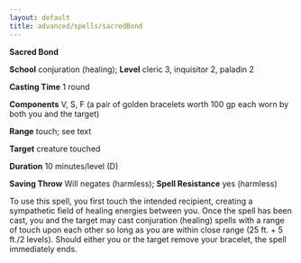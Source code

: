 ```yaml
---
layout: default
title: advanced/spells/sacredBond
---
```

 **Sacred Bond**

**School** conjuration (healing); **Level** cleric 3, inquisitor 2, paladin 2

**Casting Time** 1 round

**Components** V, S, F (a pair of golden bracelets worth 100 gp each worn by both you and the target)

**Range** touch; see text

**Target** creature touched

**Duration** 10 minutes/level (D)

**Saving Throw** Will negates (harmless); **Spell Resistance** yes (harmless)

To use this spell, you first touch the intended recipient, creating a sympathetic field of healing energies between you. Once the spell has been cast, you and the target may cast conjuration (healing) spells with a range of touch upon each other so long as you are within close range (25 ft. + 5 ft./2 levels). Should either you or the target remove your bracelet, the spell immediately ends.

